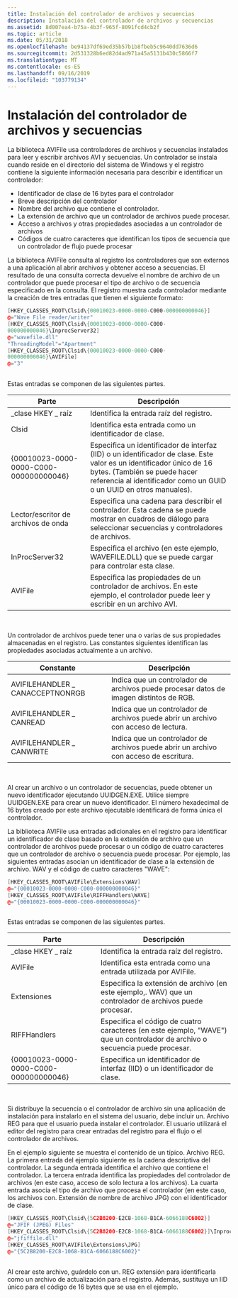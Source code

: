 ```yaml
---
title: Instalación del controlador de archivos y secuencias
description: Instalación del controlador de archivos y secuencias
ms.assetid: 8d007ea4-b75a-4b3f-965f-8091fcd4cb2f
ms.topic: article
ms.date: 05/31/2018
ms.openlocfilehash: be94137df69ed35b57b1b8fbeb5c9640dd7636d6
ms.sourcegitcommit: 2d531328b6ed82d4ad971a45a5131b430c5866f7
ms.translationtype: MT
ms.contentlocale: es-ES
ms.lasthandoff: 09/16/2019
ms.locfileid: "103779134"
---
```

# <a name="file-and-stream-handler-installation"></a>Instalación del controlador de archivos y secuencias

La biblioteca AVIFile usa controladores de archivos y secuencias instalados para leer y escribir archivos AVI y secuencias. Un controlador se instala cuando reside en el directorio del sistema de Windows y el registro contiene la siguiente información necesaria para describir e identificar un controlador:

-   Identificador de clase de 16 bytes para el controlador
-   Breve descripción del controlador
-   Nombre del archivo que contiene el controlador.
-   La extensión de archivo que un controlador de archivos puede procesar.
-   Acceso a archivos y otras propiedades asociadas a un controlador de archivos
-   Códigos de cuatro caracteres que identifican los tipos de secuencia que un controlador de flujo puede procesar

La biblioteca AVIFile consulta al registro los controladores que son externos a una aplicación al abrir archivos y obtener acceso a secuencias. El resultado de una consulta correcta devuelve el nombre de archivo de un controlador que puede procesar el tipo de archivo o de secuencia especificado en la consulta. El registro muestra cada controlador mediante la creación de tres entradas que tienen el siguiente formato:


```C++
[HKEY_CLASSES_ROOT\Clsid\{00010023-0000-0000-C000-000000000046}] 
@="Wave File reader/writer" 
[HKEY_CLASSES_ROOT\Clsid\{00010023-0000-0000-C000- 
000000000046}\InprocServer32] 
@="wavefile.dll" 
"ThreadingModel"="Apartment" 
[HKEY_CLASSES_ROOT\Clsid\{00010023-0000-0000-C000- 
000000000046}\AVIFile] 
@="3" 
 
```



Estas entradas se componen de las siguientes partes.



| Parte                                   | Descripción                                                                                                                                                                              |
|----------------------------------------|------------------------------------------------------------------------------------------------------------------------------------------------------------------------------------------|
| \_clase HKEY \_ raíz                    | Identifica la entrada raíz del registro.                                                                                                                                               |
| Clsid                                  | Identifica esta entrada como un identificador de clase.                                                                                                                                             |
| {00010023-0000-0000-C000-000000000046} | Especifica un identificador de interfaz (IID) o un identificador de clase. Este valor es un identificador único de 16 bytes. (También se puede hacer referencia al identificador como un GUID o un UUID en otros manuales). |
| Lector/escritor de archivos de onda                | Especifica una cadena para describir el controlador. Esta cadena se puede mostrar en cuadros de diálogo para seleccionar secuencias y controladores de archivos.                                                         |
| InProcServer32                         | Especifica el archivo (en este ejemplo, WAVEFILE.DLL) que se puede cargar para controlar esta clase.                                                                                              |
| AVIFile                                | Especifica las propiedades de un controlador de archivos. En este ejemplo, el controlador puede leer y escribir en un archivo AVI.                                                                              |



 

Un controlador de archivos puede tener una o varias de sus propiedades almacenadas en el registro. Las constantes siguientes identifican las propiedades asociadas actualmente a un archivo.



| Constante                        | Descripción                                                          |
|---------------------------------|----------------------------------------------------------------------|
| AVIFILEHANDLER \_ CANACCEPTNONRGB | Indica que un controlador de archivos puede procesar datos de imagen distintos de RGB. |
| AVIFILEHANDLER \_ CANREAD         | Indica que un controlador de archivos puede abrir un archivo con acceso de lectura.      |
| AVIFILEHANDLER \_ CANWRITE        | Indica que un controlador de archivos puede abrir un archivo con acceso de escritura.     |



 

Al crear un archivo o un controlador de secuencias, puede obtener un nuevo identificador ejecutando UUIDGEN.EXE. Utilice siempre UUIDGEN.EXE para crear un nuevo identificador. El número hexadecimal de 16 bytes creado por este archivo ejecutable identificará de forma única el controlador.

La biblioteca AVIFile usa entradas adicionales en el registro para identificar un identificador de clase basado en la extensión de archivo que un controlador de archivos puede procesar o un código de cuatro caracteres que un controlador de archivo o secuencia puede procesar. Por ejemplo, las siguientes entradas asocian un identificador de clase a la extensión de archivo. WAV y el código de cuatro caracteres "WAVE":


```C++
[HKEY_CLASSES_ROOT\AVIFile\Extensions\WAV] 
@="{00010023-0000-0000-C000-000000000046}" 
[HKEY_CLASSES_ROOT\AVIFile\RIFFHandlers\WAVE] 
@="{00010023-0000-0000-C000-000000000046}" 
 
```



Estas entradas se componen de las siguientes partes.



| Parte                                   | Descripción                                                                                       |
|----------------------------------------|---------------------------------------------------------------------------------------------------|
| \_clase HKEY \_ raíz                    | Identifica la entrada raíz del registro.                                                        |
| AVIFile                                | Identifica esta entrada como una entrada utilizada por AVIFile.                                                |
| Extensiones                             | Especifica la extensión de archivo (en este ejemplo,. WAV) que un controlador de archivos puede procesar.             |
| RIFFHandlers                           | Especifica el código de cuatro caracteres (en este ejemplo, "WAVE") que un controlador de archivo o secuencia puede procesar. |
| {00010023-0000-0000-C000-000000000046} | Especifica un identificador de interfaz (IID) o un identificador de clase.                                      |



 

Si distribuye la secuencia o el controlador de archivo sin una aplicación de instalación para instalarlo en el sistema del usuario, debe incluir un. Archivo REG para que el usuario pueda instalar el controlador. El usuario utilizará el editor del registro para crear entradas del registro para el flujo o el controlador de archivos.

En el ejemplo siguiente se muestra el contenido de un típico. Archivo REG. La primera entrada del ejemplo siguiente es la cadena descriptiva del controlador. La segunda entrada identifica el archivo que contiene el controlador. La tercera entrada identifica las propiedades del controlador de archivos (en este caso, acceso de solo lectura a los archivos). La cuarta entrada asocia el tipo de archivo que procesa el controlador (en este caso, los archivos con. Extensión de nombre de archivo JPG) con el identificador de clase.


```C++
[HKEY_CLASSES_ROOT\Clsid\{5C2B8200-E2C8-1068-B1CA-6066188C6002}] 
@="JFIF (JPEG) Files" 
[HKEY_CLASSES_ROOT\Clsid\{5C2B8200-E2C8-1068-B1CA-6066188C6002}]\InprocServer32] 
@="jfiffile.dll" 
[HKEY_CLASSES_ROOT\AVIFile\Extensions\JPG] 
@="{5C2B8200-E2C8-1068-B1CA-6066188C6002}" 
 
```



Al crear este archivo, guárdelo con un. REG extensión para identificarla como un archivo de actualización para el registro. Además, sustituya un IID único para el código de 16 bytes que se usa en el ejemplo.

 

 





